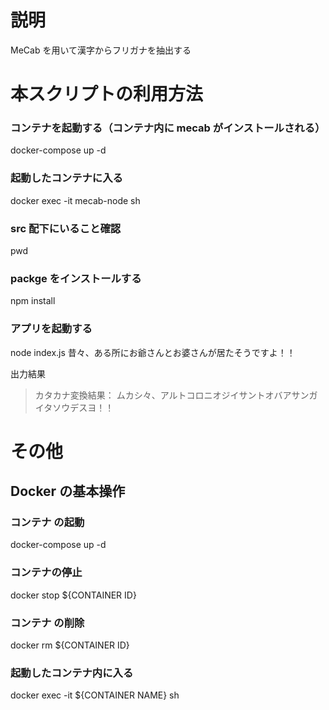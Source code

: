 # 説明

MeCab を用いて漢字からフリガナを抽出する

# 本スクリプトの利用方法

### コンテナを起動する（コンテナ内に mecab がインストールされる）

docker-compose up -d

### 起動したコンテナに入る

docker exec -it mecab-node sh

### src 配下にいること確認

pwd

### packge をインストールする

npm install

### アプリを起動する

node index.js 昔々、ある所にお爺さんとお婆さんが居たそうですよ！！

出力結果

> カタカナ変換結果： ムカシ々、アルトコロニオジイサントオバアサンガイタソウデスヨ！！

# その他

## Docker の基本操作

### コンテナ の起動

docker-compose up -d

### コンテナの停止

docker stop ${CONTAINER ID}

### コンテナ の削除

docker rm ${CONTAINER ID}

### 起動したコンテナ内に入る

docker exec -it ${CONTAINER NAME} sh
